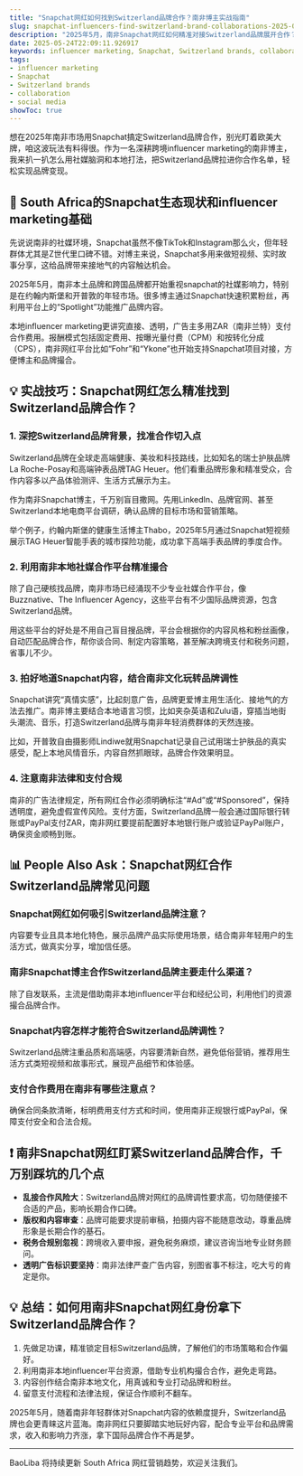 ```yaml
---
title: "Snapchat网红如何找到Switzerland品牌合作？南非博主实战指南"
slug: snapchat-influencers-find-switzerland-brand-collaborations-2025-05-24
description: "2025年5月，南非Snapchat网红如何精准对接Switzerland品牌展开合作？结合本地支付、法律和社媒玩法，教你玩转全球influencer marketing。"
date: 2025-05-24T22:09:11.926917
keywords: influencer marketing, Snapchat, Switzerland brands, collaboration, social media
tags:
- influencer marketing
- Snapchat
- Switzerland brands
- collaboration
- social media
showToc: true
---
```


想在2025年南非市场用Snapchat搞定Switzerland品牌合作，别光盯着欧美大牌，咱这波玩法有料得很。作为一名深耕跨境influencer marketing的南非博主，我来扒一扒怎么用社媒脑洞和本地打法，把Switzerland品牌拉进你合作名单，轻松实现品牌变现。

## 📢 South Africa的Snapchat生态现状和influencer marketing基础

先说说南非的社媒环境，Snapchat虽然不像TikTok和Instagram那么火，但年轻群体尤其是Z世代里口碑不错。对博主来说，Snapchat多用来做短视频、实时故事分享，这给品牌带来接地气的内容触达机会。

2025年5月，南非本土品牌和跨国品牌都开始重视snapchat的社媒影响力，特别是在约翰内斯堡和开普敦的年轻市场。很多博主通过Snapchat快速积累粉丝，再利用平台上的“Spotlight”功能推广品牌内容。

本地influencer marketing更讲究直接、透明，广告主多用ZAR（南非兰特）支付合作费用。报酬模式包括固定费用、按曝光量付费（CPM）和按转化分成（CPS），南非网红平台比如“Fohr”和“Ykone”也开始支持Snapchat项目对接，方便博主和品牌撮合。

## 💡 实战技巧：Snapchat网红怎么精准找到Switzerland品牌合作？

### 1. 深挖Switzerland品牌背景，找准合作切入点

Switzerland品牌在全球走高端健康、美妆和科技路线，比如知名的瑞士护肤品牌La Roche-Posay和高端钟表品牌TAG Heuer。他们看重品牌形象和精准受众，合作内容多以产品体验测评、生活方式展示为主。

作为南非Snapchat博主，千万别盲目撒网。先用LinkedIn、品牌官网、甚至Switzerland本地电商平台调研，确认品牌的目标市场和营销策略。

举个例子，约翰内斯堡的健康生活博主Thabo，2025年5月通过Snapchat短视频展示TAG Heuer智能手表的城市探险功能，成功拿下高端手表品牌的季度合作。

### 2. 利用南非本地社媒合作平台精准撮合

除了自己硬核找品牌，南非市场已经涌现不少专业社媒合作平台，像Buzznative、The Influencer Agency，这些平台有不少国际品牌资源，包含Switzerland品牌。

用这些平台的好处是不用自己盲目搜品牌，平台会根据你的内容风格和粉丝画像，自动匹配品牌合作，帮你谈合同、制定内容策略，甚至解决跨境支付和税务问题，省事儿不少。

### 3. 拍好地道Snapchat内容，结合南非文化玩转品牌调性

Snapchat讲究“真情实感”，比起刻意广告，品牌更爱博主用生活化、接地气的方法去推广。南非博主要结合本地语言习惯，比如夹杂英语和Zulu语，穿插当地街头潮流、音乐，打造Switzerland品牌与南非年轻消费群体的天然连接。

比如，开普敦自由摄影师Lindiwe就用Snapchat记录自己试用瑞士护肤品的真实感受，配上本地风情音乐，内容自然抓眼球，品牌合作效果明显。

### 4. 注意南非法律和支付合规

南非的广告法律规定，所有网红合作必须明确标注“#Ad”或“#Sponsored”，保持透明度，避免虚假宣传风险。支付方面，Switzerland品牌一般会通过国际银行转账或PayPal支付ZAR，南非网红要提前配置好本地银行账户或验证PayPal账户，确保资金顺畅到账。

## 📊 People Also Ask：Snapchat网红合作Switzerland品牌常见问题

### Snapchat网红如何吸引Switzerland品牌注意？

内容要专业且具本地化特色，展示品牌产品实际使用场景，结合南非年轻用户的生活方式，做真实分享，增加信任感。

### 南非Snapchat博主合作Switzerland品牌主要走什么渠道？

除了自发联系，主流是借助南非本地influencer平台和经纪公司，利用他们的资源撮合品牌合作。

### Snapchat内容怎样才能符合Switzerland品牌调性？

Switzerland品牌注重品质和高端感，内容要清新自然，避免低俗营销，推荐用生活方式类短视频和故事形式，展现产品细节和体验感。

### 支付合作费用在南非有哪些注意点？

确保合同条款清晰，标明费用支付方式和时间，使用南非正规银行或PayPal，保障支付安全和合法合规。

## ❗ 南非Snapchat网红盯紧Switzerland品牌合作，千万别踩坑的几个点

- **乱接合作风险大**：Switzerland品牌对网红的品牌调性要求高，切勿随便接不合适的产品，影响长期合作口碑。  
- **版权和内容审查**：品牌可能要求提前审稿，拍摄内容不能随意改动，尊重品牌形象是长期合作的基石。  
- **税务合规别忽视**：跨境收入要申报，避免税务麻烦，建议咨询当地专业财务顾问。  
- **透明广告标识要坚持**：南非法律严查广告内容，别图省事不标注，吃大亏的肯定是你。

## 💡 总结：如何用南非Snapchat网红身份拿下Switzerland品牌合作？

1. 先做足功课，精准锁定目标Switzerland品牌，了解他们的市场策略和合作偏好。  
2. 利用南非本地influencer平台资源，借助专业机构撮合合作，避免走弯路。  
3. 内容创作结合南非本地文化，用真诚和专业打动品牌和粉丝。  
4. 留意支付流程和法律法规，保证合作顺利不翻车。  

2025年5月，随着南非年轻群体对Snapchat内容的依赖度提升，Switzerland品牌也会更青睐这片蓝海。南非网红只要脚踏实地玩好内容，配合专业平台和品牌需求，收入和影响力齐涨，拿下国际品牌合作不再是梦。

---

BaoLiba 将持续更新 South Africa 网红营销趋势，欢迎关注我们。